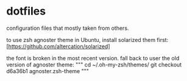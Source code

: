 # dotfiles
configuration files that mostly taken from others.

to use zsh agnoster theme in Ubuntu, install solarized them first: [https://github.com/altercation/solarized]

the font is broken in the most recent version. fall back to user the old version of agnoster theme:
"""
cd ~/.oh-my-zsh/themes/
git checkout  d6a36b1 agnoster.zsh-theme
"""
